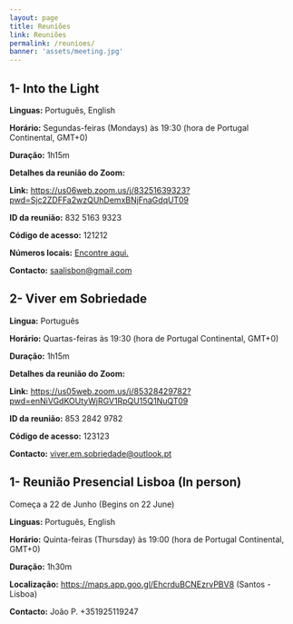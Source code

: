 ```yaml
---
layout: page
title: Reuniões
link: Reuniões
permalink: /reunioes/
banner: 'assets/meeting.jpg'
---
```


## 1- Into the Light

**Linguas:** Português, English

**Horário:** Segundas-feiras (Mondays) às 19:30 (hora de Portugal Continental, GMT+0)

**Duração:** 1h15m

**Detalhes da reunião do Zoom:**

**Link:** <https://us06web.zoom.us/j/83251639323?pwd=Sjc2ZDFFa2wzQUhDemxBNjFnaGdqUT09>

**ID da reunião:** 832 5163 9323

**Código de acesso:** 121212

**Números locais:** <a href="https://us06web.zoom.us/u/kxOybRuDb" target="_blank">Encontre aqui.</a>

**Contacto:** [saalisbon@gmail.com](mailto:saalisbon@gmail.com)


## 2- Viver em Sobriedade

**Lingua:** Português

**Horário:** Quartas-feiras às 19:30 (hora de Portugal Continental, GMT+0)

**Duração:** 1h15m

**Detalhes da reunião do Zoom:**

**Link:** <https://us05web.zoom.us/j/85328429782?pwd=enNiVGdKOUtyWjRGV1RpQU15Q1NuQT09>

**ID da reunião:** 853 2842 9782

**Código de acesso:** 123123

**Contacto:** [viver.em.sobriedade@outlook.pt](mailto:viver.em.sobriedade@outlook.pt)


## 1- Reunião Presencial Lisboa (In person)

Começa a 22 de Junho (Begins on 22 June)

**Linguas:** Português, English

**Horário:** Quinta-feiras (Thursday) às 19:00 (hora de Portugal Continental, GMT+0)

**Duração:** 1h30m

**Localização:** https://maps.app.goo.gl/EhcrduBCNEzrvPBV8 (Santos - Lisboa)

**Contacto:** João P. +351925119247